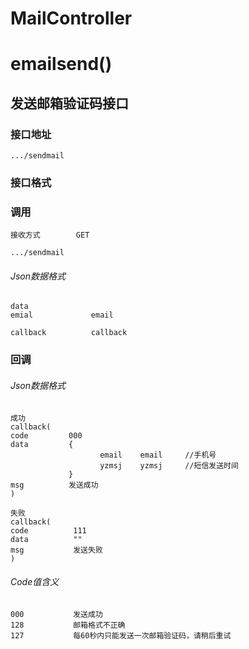 # MailController
# emailsend() #
## 发送邮箱验证码接口 ## 


### 接口地址


```
.../sendmail
```

### 接口格式

### 调用

```
接收方式        GET
```

```
.../sendmail
```

###### Json数据格式
```
data
emial             email

callback          callback
```

### 回调
###### Json数据格式

```
成功
callback(
code         000
data         {
                    email    email     //手机号
                    yzmsj    yzmsj     //短信发送时间
             }
msg          发送成功
)
```

```
失败
callback(
code          111
data          ""
msg           发送失败
)
```

###### Code值含义

```
000           发送成功
128           邮箱格式不正确
127           每60秒内只能发送一次邮箱验证码，请稍后重试
```